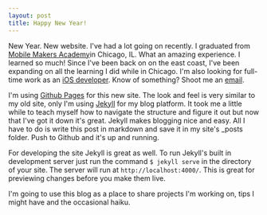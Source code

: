 ```yaml
---
layout: post
title: Happy New Year!
---
```


New Year. New website. I've had a lot going on recently. I graduated from [Mobile Makers Academy](mobilemakers.co)in Chicago, IL. What an amazing experience. I learned so much! Since I've been back on on the east coast, I've been expanding on all the learning I did while in Chicago. I'm also looking for full-time work as an [iOS developer](http://www.taylorwrightsanson.com/images/Wright-Sanson%20Taylor%20Resume.pdf). Know of something? Shoot me an [email](mailto:taylorwrightasnson@gmail.com). 

I'm using [Github Pages](https://pages.github.com) for this new site. The look and feel is very similar to my old site, only I'm using [Jekyll](http://jekyllrb.com) for my blog platform. It took me a little while to teach myself how to navigate the structure and figure it out but now that I've got it down it's great. Jekyll makes blogging nice and easy. All I have to do is write this post in markdown and save it in my site's _posts folder. Push to Github and it's up and running. 

For developing the site Jekyll is great as well. To run Jekyll's built in development server just run the command  `$ jekyll serve` in the directory of your site. The server will run at `http://localhost:4000/`. This is great for previewing changes before you make them live. 

I'm going to use this blog as a place to share projects I'm working on, tips I might have and the occasional haiku.
